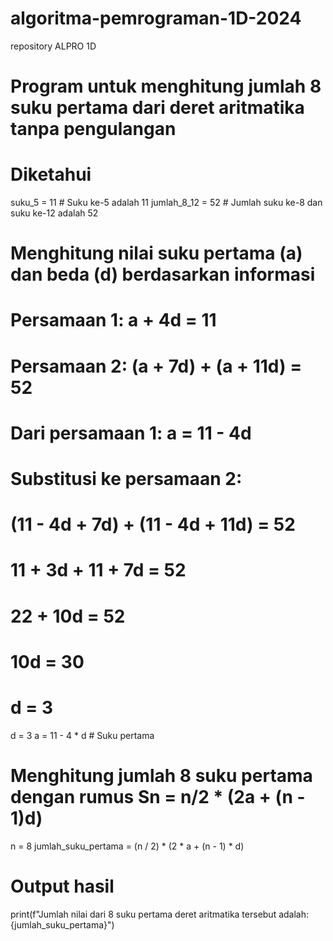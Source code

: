 # algoritma-pemrograman-1D-2024

repository ALPRO 1D
# Program untuk menghitung jumlah 8 suku pertama dari deret aritmatika tanpa pengulangan

# Diketahui
suku_5 = 11  # Suku ke-5 adalah 11
jumlah_8_12 = 52  # Jumlah suku ke-8 dan suku ke-12 adalah 52

# Menghitung nilai suku pertama (a) dan beda (d) berdasarkan informasi
# Persamaan 1: a + 4d = 11
# Persamaan 2: (a + 7d) + (a + 11d) = 52
# Dari persamaan 1: a = 11 - 4d
# Substitusi ke persamaan 2:
# (11 - 4d + 7d) + (11 - 4d + 11d) = 52
# 11 + 3d + 11 + 7d = 52
# 22 + 10d = 52
# 10d = 30
# d = 3

d = 3
a = 11 - 4 * d  # Suku pertama

# Menghitung jumlah 8 suku pertama dengan rumus Sn = n/2 * (2a + (n - 1)d)
n = 8
jumlah_suku_pertama = (n / 2) * (2 * a + (n - 1) * d)

# Output hasil
print(f"Jumlah nilai dari 8 suku pertama deret aritmatika tersebut adalah: {jumlah_suku_pertama}")
